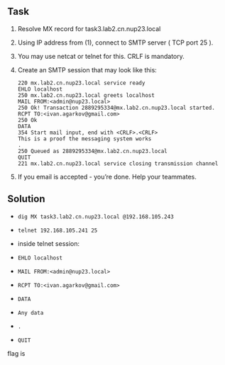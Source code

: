 ## Task

1. Resolve MX record for  task3.lab2.cn.nup23.local
2. Using IP address from (1), connect to SMTP server ( TCP port 25 ).
3. You may use netcat or telnet for this. CRLF is mandatory.
4. Create an SMTP session that may look like this:
    ```
    220 mx.lab2.cn.nup23.local service ready
    EHLO localhost
    250 mx.lab2.cn.nup23.local greets localhost
    MAIL FROM:<admin@nup23.local>
    250 Ok! Transaction 2889295334@mx.lab2.cn.nup23.local started.
    RCPT TO:<ivan.agarkov@gmail.com>
    250 Ok
    DATA
    354 Start mail input, end with <CRLF>.<CRLF>
    This is a proof the messaging system works
    .
    250 Queued as 2889295334@mx.lab2.cn.nup23.local
    QUIT
    221 mx.lab2.cn.nup23.local service closing transmission channel
    ```

5. If you email is accepted - you’re done. Help your teammates.

## Solution

* `dig MX task3.lab2.cn.nup23.local @192.168.105.243`

* `telnet 192.168.105.241 25`

* inside telnet session:

* `EHLO localhost`

* `MAIL FROM:<admin@nup23.local>`

* `RCPT TO:<ivan.agarkov@gmail.com>`

* `DATA`

* `Any data`

* `.`

* `QUIT`

flag is 